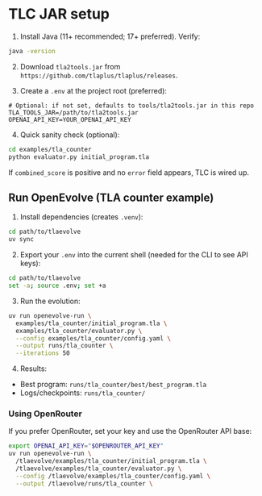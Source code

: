 # TLC JAR setup

1. Install Java (11+ recommended; 17+ preferred). Verify:

```bash
java -version
```

2. Download `tla2tools.jar` from `https://github.com/tlaplus/tlaplus/releases`.

3. Create a `.env` at the project root (preferred):

```
# Optional: if not set, defaults to tools/tla2tools.jar in this repo
TLA_TOOLS_JAR=/path/to/tla2tools.jar
OPENAI_API_KEY=YOUR_OPENAI_API_KEY
```

4. Quick sanity check (optional):

```bash
cd examples/tla_counter
python evaluator.py initial_program.tla
```

If `combined_score` is positive and no `error` field appears, TLC is wired up.

## Run OpenEvolve (TLA counter example)

1. Install dependencies (creates `.venv`):

```bash
cd path/to/tlaevolve
uv sync
```

2. Export your `.env` into the current shell (needed for the CLI to see API keys):

```bash
cd path/to/tlaevolve
set -a; source .env; set +a
```

3. Run the evolution:

```bash
uv run openevolve-run \
  examples/tla_counter/initial_program.tla \
  examples/tla_counter/evaluator.py \
  --config examples/tla_counter/config.yaml \
  --output runs/tla_counter \
  --iterations 50
```

4. Results:

- Best program: `runs/tla_counter/best/best_program.tla`
- Logs/checkpoints: `runs/tla_counter/`

### Using OpenRouter

If you prefer OpenRouter, set your key and use the OpenRouter API base:

```bash
export OPENAI_API_KEY="$OPENROUTER_API_KEY"
uv run openevolve-run \
  /tlaevolve/examples/tla_counter/initial_program.tla \
  /tlaevolve/examples/tla_counter/evaluator.py \
  --config /tlaevolve/examples/tla_counter/config.yaml \
  --output /tlaevolve/runs/tla_counter \
```
